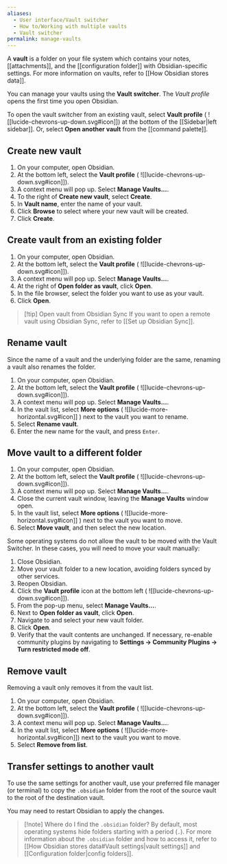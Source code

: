 ```yaml
---
aliases:
  - User interface/Vault switcher
  - How to/Working with multiple vaults
  - Vault switcher
permalink: manage-vaults
---
```

A **vault** is a folder on your file system which contains your notes, [[attachments]], and the [[configuration folder]] with Obsidian-specific settings. For more information on vaults, refer to [[How Obsidian stores data]].

You can manage your vaults using the **Vault switcher**. The *Vault profile* opens the first time you open Obsidian.

To open the vault switcher from an existing vault, select **Vault profile** ( ![[lucide-chevrons-up-down.svg#icon]]) at the bottom of the [[Sidebar|left sidebar]]. Or, select **Open another vault** from the [[command palette]].

## Create new vault

1. On your computer, open Obsidian.
2. At the bottom left, select the **Vault profile** ( ![[lucide-chevrons-up-down.svg#icon]]).
3. A context menu will pop up. Select **Manage Vaults...**.
3. To the right of **Create new vault**, select **Create**.
4. In **Vault name**, enter the name of your vault.
5. Click **Browse** to select where your new vault will be created.
6. Click **Create**.

## Create vault from an existing folder

1. On your computer, open Obsidian.
2. At the bottom left, select the **Vault profile** ( ![[lucide-chevrons-up-down.svg#icon]]).
3. A context menu will pop up. Select **Manage Vaults...**.
3. At the right of **Open folder as vault**, click **Open**.
4. In the file browser, select the folder you want to use as your vault.
5. Click **Open**.

> [!tip] Open vault from Obsidian Sync
> If you want to open a remote vault using Obsidian Sync, refer to [[Set up Obsidian Sync]].

## Rename vault

Since the name of a vault and the underlying folder are the same, renaming a vault also renames the folder.

1. On your computer, open Obsidian.
2. At the bottom left, select the **Vault profile** ( ![[lucide-chevrons-up-down.svg#icon]]).
3. A context menu will pop up. Select **Manage Vaults...**.
4. In the vault list, select **More options** ( ![[lucide-more-horizontal.svg#icon]] ) next to the vault you want to rename.
5. Select **Rename vault**.
6. Enter the new name for the vault, and press `Enter`.

## Move vault to a different folder

1. On your computer, open Obsidian.
2. At the bottom left, select the **Vault profile** ( ![[lucide-chevrons-up-down.svg#icon]]).
3. A context menu will pop up. Select **Manage Vaults...**.
4. Close the current vault window, leaving the **Manage Vaults** window open.
5. In the vault list, select **More options** ( ![[lucide-more-horizontal.svg#icon]] ) next to the vault you want to move.
6. Select **Move vault**, and then select the new location.

Some operating systems do not allow the vault to be moved with the Vault Switcher. In these cases, you will need to move your vault manually:

1. Close Obsidian.
2. Move your vault folder to a new location, avoiding folders synced by other services.
3. Reopen Obsidian.
4. Click the **Vault profile** icon at the bottom left ( ![[lucide-chevrons-up-down.svg#icon]]).
5. From the pop-up menu, select **Manage Vaults...**.
6. Next to **Open folder as vault**, click **Open**.
7. Navigate to and select your new vault folder.
8. Click **Open**.
9. Verify that the vault contents are unchanged. If necessary, re-enable community plugins by navigating to **Settings → Community Plugins → Turn restricted mode off**.

## Remove vault

Removing a vault only removes it from the vault list. 

1. On your computer, open Obsidian.
2. At the bottom left, select the **Vault profile** ( ![[lucide-chevrons-up-down.svg#icon]]).
3. A context menu will pop up. Select **Manage Vaults...**.
4. In the vault list, select **More options** ( ![[lucide-more-horizontal.svg#icon]]) next to the vault you want to move.
5. Select **Remove from list**.

## Transfer settings to another vault

To use the same settings for another vault, use your preferred file manager (or terminal) to copy the `.obsidian` folder from the root of the source vault to the root of the destination vault.

You may need to restart Obsidian to apply the changes.

> [!note] Where do I find the `.obsidian` folder?
> By default, most operating systems hide folders starting with a period (`.`). For more information about the `.obsidian` folder and how to access it, refer to [[How Obsidian stores data#Vault settings|vault settings]] and [[Configuration folder|config folders]].
